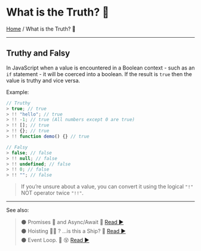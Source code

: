 # What is the Truth? 🤥

[Home](../README.md) / What is the Truth? 🤥

---

## Truthy and Falsy

In JavaScript when a value is encountered in a Boolean context - such as an `if` statement - it will be coerced into a boolean. If the result is `true` then the value is truthy and vice versa.

Example:

```js
// Truthy
> true; // true
> !! "hello"; // true
> !! -1; // true (All numbers except 0 are true)
> !! []; // true
> !! {}; // true
> !! function demo() {} // true

// Falsy
> false; // false
> !! null; // false
> !! undefined; // false
> !! 0; // false
> !! ""; // false
```

> If you’re unsure about a value, you can convert it using the logical `"!"` NOT operator twice `"!!"`.

---

See also:

> ⚫ Promises 🤝 and Async/Await 🤯 [ Read ▶ ](./promises.md)  
> ⚫ Hoisting 🏴‍☠️ ? ...is this a Ship? 🤨 [ Read ▶ ](./hoisting.md)  
> ⚫ Event Loop. 🔁 😵 [ Read ▶ ](./event-loop.md)
